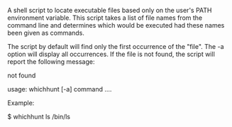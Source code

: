 A shell script to locate executable files based only on the user's PATH environment variable. This script takes a list of file names from the command line and determines which would be executed had these names been given as commands.


The script by default will find only the first occurrence of the "file". The -a option will display all occurrences. If the file is not found, the script will report the following message:

<command> not found

usage: whichhunt [-a] command ....

Example:

$ whichhunt ls
/bin/ls
